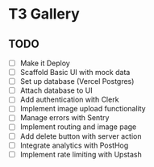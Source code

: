 # T3 Gallery

## TODO

- [ ] Make it Deploy
- [ ] Scaffold Basic UI with mock data
- [ ] Set up database (Vercel Postgres)
- [ ] Attach database to UI
- [ ] Add authentication with Clerk
- [ ] Implement image upload functionality
- [ ] Manage errors with Sentry
- [ ] Implement routing and image page
- [ ] Add delete button with server action
- [ ] Integrate analytics with PostHog
- [ ] Implement rate limiting with Upstash

